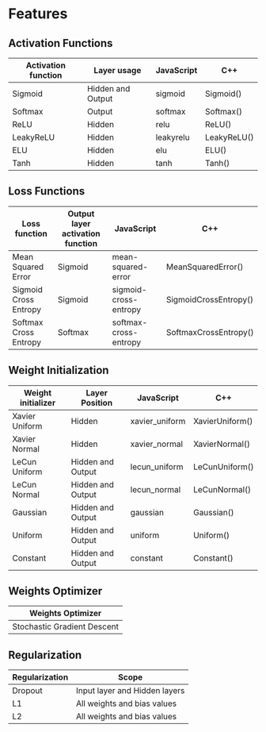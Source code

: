 # Features

## Activation Functions
Activation function | Layer usage       | JavaScript| C++
--------------------|-------------------|-----------|----
Sigmoid             | Hidden and Output | sigmoid   | Sigmoid()
Softmax             | Output            | softmax   | Softmax()
ReLU                | Hidden            | relu      | ReLU()
LeakyReLU           | Hidden            | leakyrelu | LeakyReLU()
ELU                 | Hidden            | elu       | ELU()
Tanh                | Hidden            | tanh      | Tanh()

## Loss Functions
Loss function         | Output layer activation function | JavaScript            | C++
----------------------|----------------------------------|-----------------------|----
Mean Squared Error    | Sigmoid                          | mean-squared-error    | MeanSquaredError()
Sigmoid Cross Entropy | Sigmoid                          | sigmoid-cross-entropy | SigmoidCrossEntropy()
Softmax Cross Entropy | Softmax                          | softmax-cross-entropy | SoftmaxCrossEntropy()

## Weight Initialization
Weight initializer | Layer Position    | JavaScript     | C++
-------------------|-------------------|----------------|----
Xavier Uniform     | Hidden            | xavier_uniform | XavierUniform()
Xavier Normal      | Hidden            | xavier_normal  | XavierNormal()
LeCun Uniform      | Hidden and Output | lecun_uniform  | LeCunUniform()
LeCun Normal       | Hidden and Output | lecun_normal   | LeCunNormal()
Gaussian           | Hidden and Output | gaussian       | Gaussian()
Uniform            | Hidden and Output | uniform        | Uniform()
Constant           | Hidden and Output | constant       | Constant()

## Weights Optimizer
Weights Optimizer |
----------------- | 
 Stochastic Gradient Descent |

## Regularization
Regularization | Scope
---------------|------
Dropout        | Input layer and Hidden layers
L1             | All weights and bias values
L2             | All weights and bias values
